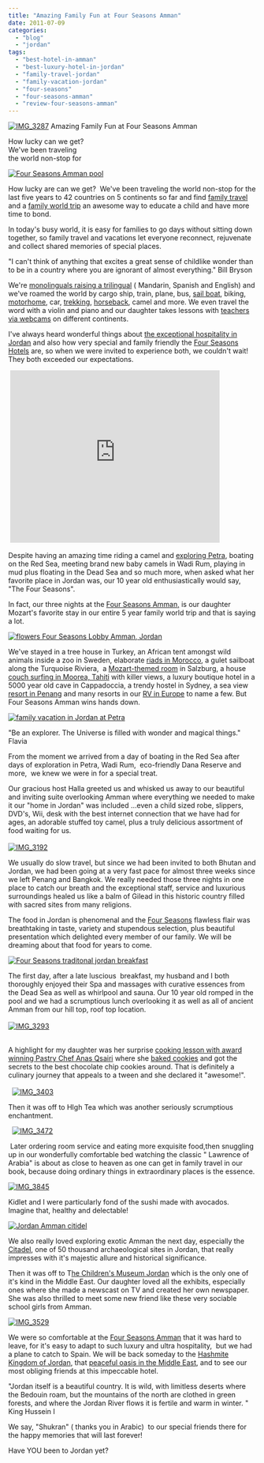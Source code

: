 ```yaml
---
title: "Amazing Family Fun at Four Seasons Amman"
date: 2011-07-09
categories: 
  - "blog"
  - "jordan"
tags: 
  - "best-hotel-in-amman"
  - "best-luxury-hotel-in-jordan"
  - "family-travel-jordan"
  - "family-vacation-jordan"
  - "four-seasons"
  - "four-seasons-amman"
  - "review-four-seasons-amman"
---
```


 [![IMG_3287](https://pub-ac94b3f306b24c0dba4238943c97f2e1.r2.dev/6a00e5502a95078833014e891dbe83970d.jpg "IMG_3287")](https://pub-ac94b3f306b24c0dba4238943c97f2e1.r2.dev/6a00e5502a95078833014e891dbe83970d.jpg) Amazing Family Fun at Four Seasons Amman

How lucky can we get?  
We've been traveling  
the world non-stop for

<!--more-->

[![Four Seasons Amman pool](https://pub-ac94b3f306b24c0dba4238943c97f2e1.r2.dev/6a00e5502a95078833015432fdb3b1970c.jpg "Four Seasons Amman pool")](https://pub-ac94b3f306b24c0dba4238943c97f2e1.r2.dev/6a00e5502a95078833015432fdb3b1970c.jpg)  
  
How lucky are can we get?  We've been traveling the world non-stop for the last five years to 42 countries on 5 continents so far and find [family travel](http://soultravelers3new.local/2009/04/how-to-travel-the-world-as-a-digital-nomad-family.html) and a [family world trip](http://soultravelers3new.local/2010/09/8-reasons-for-a-family-world-trip-international-vacations-holidays-abroad-longterm-travel-rtw.html) an awesome way to educate a child and have more time to bond.

In today's busy world, it is easy for families to go days without sitting down together, so family travel and vacations let everyone reconnect, rejuvenate and collect shared memories of special places.  
  
  
"I can't think of anything that excites a great sense of childlike wonder than to be in a country where you are ignorant of almost everything." Bill Bryson  
  

We're [monolinguals raising a trilingual](http://soultravelers3new.local/2011/06/how-to-raise-a-bilingual-or-multi-lingual-child.html "raising a trilingual child ") ( Mandarin, Spanish and English) and we've roamed the world by cargo ship, train, plane, bus, [sail boat](http://soultravelers3new.local/2007/07/sailing-away.html "sail boat Turkey"), biking, [motorhome](http://soultravelers3new.local/2011/06/road-trip-europe-plan-then-improvise.html "motorhome road trip europe"), car, [trekking](http://soultravelers3new.local/2011/07/tigers-nest-in-paro-bhutan.html#more "trekking Bhutan"), [horseback](http://soultravelers3new.local/2007/03/andalusian-hors.html "horseback riding andalusia"), camel and more. We even travel the word with a violin and piano and our daughter takes lessons with [teachers via webcams](http://www.youtube.com/watch?v=0Ar90wOnWnM "piano teacher via webcam") on different continents.  

I've always heard wonderful things about [the exceptional hospitality in Jordan](http://soultravelers3new.local/2011/05/jordan-family-travel-is-it-safe.html "exceptional hospitality in Jordan") and also how very special and family friendly the [Four Seasons Hotels](http://www.fourseasons.com/) are, so when we were invited to experience both, we couldn't wait! They both exceeded our expectations.   
  

 <iframe src="http://www.youtube.com/embed/F-T6akZcjEU?rel=0" frameborder="0" height="349" width="425"></iframe>  
  

Despite having an amazing time riding a camel and [exploring Petra](http://soultravelers3new.local/2011/06/family-vacation-petra-wow-.html), boating on the Red Sea, meeting brand new baby camels in Wadi Rum, playing in mud plus floating in the Dead Sea and so much more, when asked what her favorite place in Jordan was, our 10 year old enthusiastically would say,  "The Four Seasons".  

In fact, our three nights at the [Four Seasons Amman](http://www.fourseasons.com/amman/ "four seasons amman")[,](http://www.fourseasons.com/amman/ "four seasons amman") is our daughter Mozart's favorite stay in our entire 5 year family world trip and that is saying a lot.   
  
[![flowers Four Seasons Lobby Amman, Jordan](https://pub-ac94b3f306b24c0dba4238943c97f2e1.r2.dev/6a00e5502a9507883301538fc629ec970b.jpg "flowers Four Seasons Lobby Amman, Jordan")](https://pub-ac94b3f306b24c0dba4238943c97f2e1.r2.dev/6a00e5502a9507883301538fc629ec970b.jpg)

We've stayed in a tree house in Turkey, an African tent amongst wild animals inside a zoo in Sweden, elaborate [riads in Morocco](http://soultravelers3new.local/2007/04/number-1-riad.html "riads in Morocco"), a gulet sailboat along the Turquoise Riviera,  a [Mozart-themed room](http://soultravelers3new.local/2007/10/super-7-salzbur.html "Mozart themed room Salzburg") in Salzburg, a house [couch surfing in Moorea, Tahiti](http://soultravelers3new.local/2010/10/family-travel-french-polynesia-cheaply.html "couch surfing in Moorea Tahiti") with killer views, a luxury boutique hotel in a 5000 year old cave in Cappadoccia, a trendy hostel in Sydney, a sea view [resort in Penang](http://soultravelers3new.local/2011/01/tropical-winter-home-in-penang-malaysia-location-indenpendent-digital-nomad-long-term-travel-tips-.html "resort in Penang") and many resorts in our [RV in Europe](http://soultravelers3new.local/2010/05/camping-europe-in-a-motorhome-rv-5-best-sites-roadtrip-europe-family-travel-budget-best-price.html "RV motorhome in Europe") to name a few. But Four Seasons Amman wins hands down.  
  
[![family vacation in Jordan at Petra](https://pub-ac94b3f306b24c0dba4238943c97f2e1.r2.dev/6a00e5502a9507883301538fc62c30970b.jpg "family vacation in Jordan at Petra")](https://pub-ac94b3f306b24c0dba4238943c97f2e1.r2.dev/6a00e5502a9507883301538fc62c30970b.jpg)

"Be an explorer. The Universe is filled with wonder and magical things." Flavia

From the moment we arrived from a day of boating in the Red Sea after days of exploration in Petra, Wadi Rum,  eco-friendly Dana Reserve and more,  we knew we were in for a special treat.

Our gracious host Halla greeted us and whisked us away to our beautiful and inviting suite overlooking Amman where everything we needed to make it our "home in Jordan" was included ...even a child sized robe, slippers, DVD's, Wii, desk with the best internet connection that we have had for ages, an adorable stuffed toy camel, plus a truly delicious assortment of food waiting for us.   
   
[![IMG_3192](https://pub-ac94b3f306b24c0dba4238943c97f2e1.r2.dev/6a00e5502a9507883301543399775d970c.jpg "IMG_3192")](https://pub-ac94b3f306b24c0dba4238943c97f2e1.r2.dev/6a00e5502a9507883301543399775d970c.jpg)  
  

We usually do slow travel, but since we had been invited to both Bhutan and Jordan, we had been going at a very fast pace for almost three weeks since we left Penang and Bangkok. We really needed those three nights in one place to catch our breath and the exceptional staff, service and luxurious surroundings healed us like a balm of Gilead in this historic country filled with sacred sites from many religions. 

The food in Jordan is phenomenal and the [Four Seasons](http://family.fourseasons.com/2011/06/golden-memories-of-amman/ "Four Seasons") flawless flair was breathtaking in taste, variety and stupendous selection, plus beautiful presentation which delighted every member of our family. We will be dreaming about that food for years to come. 

[![Four Seasons traditonal jordan breakfast](https://pub-ac94b3f306b24c0dba4238943c97f2e1.r2.dev/6a00e5502a95078833015432fe04a6970c.jpg "Four Seasons traditonal jordan breakfast")](https://pub-ac94b3f306b24c0dba4238943c97f2e1.r2.dev/6a00e5502a95078833015432fe04a6970c.jpg)  
  

The first day, after a late luscious  breakfast, my husband and I both thoroughly enjoyed their Spa and massages with curative essences from the Dead Sea as well as whirlpool and sauna. Our 10 year old romped in the pool and we had a scrumptious lunch overlooking it as well as all of ancient Amman from our hill top, roof top location.   
   
[![IMG_3293](https://pub-ac94b3f306b24c0dba4238943c97f2e1.r2.dev/6a00e5502a95078833015433997dd2970c.jpg "IMG_3293")](https://pub-ac94b3f306b24c0dba4238943c97f2e1.r2.dev/6a00e5502a95078833015433997dd2970c.jpg)  
   

A highlight for my daughter was her surprise [cooking lesson with award winning Pastry Chef Anas Qsairi](http://soultravelers3new.local/2011/06/cooking-at-four-seasons-amman.html) where she [baked cookies](http://soultravelers3new.local/2011/06/cooking-at-four-seasons-amman.html "baked cookies") and got the secrets to the best chocolate chip cookies around. That is definitely a culinary journey that appeals to a tween and she declared it "awesome!".   
   
  [![IMG_3403](https://pub-ac94b3f306b24c0dba4238943c97f2e1.r2.dev/6a00e5502a9507883301538fc63a30970b.jpg "IMG_3403")](https://pub-ac94b3f306b24c0dba4238943c97f2e1.r2.dev/6a00e5502a9507883301538fc63a30970b.jpg)  
  

Then it was off to HIgh Tea which was another seriously scrumptious enchantment.

  [![IMG_3472](https://pub-ac94b3f306b24c0dba4238943c97f2e1.r2.dev/6a00e5502a95078833014e89b99925970d.jpg "IMG_3472")](https://pub-ac94b3f306b24c0dba4238943c97f2e1.r2.dev/6a00e5502a95078833014e89b99925970d.jpg)

 Later ordering room service and eating more exquisite food,then snuggling up in our wonderfully comfortable bed watching the classic " Lawrence of Arabia" is about as close to heaven as one can get in family travel in our book, because doing ordinary things in extraordinary places is the essence.

[![IMG_3845](https://pub-ac94b3f306b24c0dba4238943c97f2e1.r2.dev/6a00e5502a95078833015432fe1516970c.jpg "IMG_3845")](https://pub-ac94b3f306b24c0dba4238943c97f2e1.r2.dev/6a00e5502a95078833015432fe1516970c.jpg)  
  
  
Kidlet and I were particularly fond of the sushi made with avocados. Imagine that, healthy and delectable! 

[![Jordan Amman citidel](https://pub-ac94b3f306b24c0dba4238943c97f2e1.r2.dev/6a00e5502a95078833014e891e24e5970d.jpg "Jordan Amman citidel")](https://pub-ac94b3f306b24c0dba4238943c97f2e1.r2.dev/6a00e5502a95078833014e891e24e5970d.jpg)  
  
We also really loved exploring exotic Amman the next day, especially the [Citadel](http://en.wikipedia.org/wiki/Jabal_al-Qal%27a "Citadel Amman"), one of 50 thousand archaeological sites in Jordan, that really impresses with it's majestic allure and historical significance.  
  
Then it was off to T[he Children's Museum Jordan](http://www.cmj.jo/ "children's museum jordan") which is the only one of it's kind in the Middle East. Our daughter loved all the exhibits, especially ones where she made a newscast on TV and created her own newspaper. She was also thrilled to meet some new friend like these very sociable school girls from Amman.  
  
[![IMG_3529](https://pub-ac94b3f306b24c0dba4238943c97f2e1.r2.dev/6a00e5502a95078833015432fe1cea970c.jpg "IMG_3529")](https://pub-ac94b3f306b24c0dba4238943c97f2e1.r2.dev/6a00e5502a95078833015432fe1cea970c.jpg)  
  
  
We were so comfortable at the [Four Seasons Amman](http://www.facebook.com/FourSeasonsHotelAmman "four seasons amman") that it was hard to leave, for it's easy to adapt to such luxury and ultra hospitality,  but we had a plane to catch to Spain. We will be back someday to the [Hashmite Kingdom of Jordan](http://soultravelers3new.local/2011/05/jordan-tourismsmartest-.html "jordan vacation"), that [peaceful oasis in the Middle East](http://soultravelers3new.local/2011/05/jordan-family-travel-is-it-safe.html "Jordan peaceful oasis in the middle east"), and to see our most obliging friends at this impeccable hotel.  
  
"Jordan itself is a beautiful country. It is wild, with limitless deserts where the Bedouin roam, but the mountains of the north are clothed in green forests, and where the Jordan River flows it is fertile and warm in winter. " King Hussein I  
  
We say, "Shukran" ( thanks you in Arabic)  to our special friends there for the happy memories that will last forever!  
  
Have YOU been to Jordan yet?
